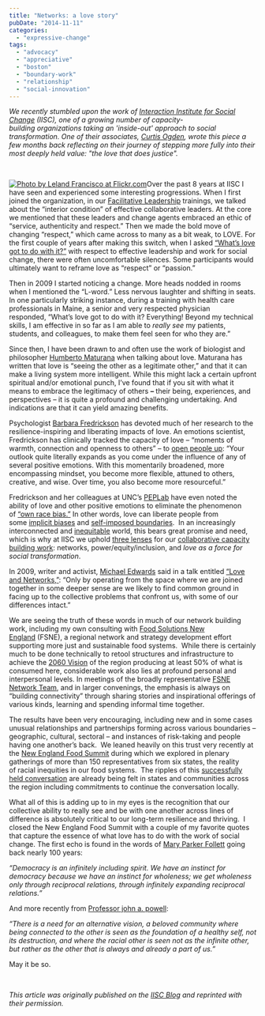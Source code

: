 ```yaml
---
title: "Networks: a love story"
pubDate: "2014-11-11"
categories: 
  - "expressive-change"
tags: 
  - "advocacy"
  - "appreciative"
  - "boston"
  - "boundary-work"
  - "relationship"
  - "social-innovation"
---
```


_We recently stumbled upon the work of [Interaction Institute for Social Change](http://interactioninstitute.org/) (IISC), one of a growing number of capacity-building organizations taking an 'inside-out' approach to social transformation. One of their associates, [Curtis Ogden](https://organizationunbound.org/curtis-ogden/), wrote this piece a few months back reflecting on their journey of stepping more fully into their most deeply held value: "the love that does justice"._

 

[![](/146NetworksALoveStory-300x300.jpg "Photo by Leland Francisco at Flickr.com")](https://www.flickr.com/photos/lel4nd/4641338811/in/photolist-FLPq-8Q7SmZ-gN6qqU-9H1xcZ-5FFzco-dYqZvi-8595jX-e6SYxp-bttVmz-4PFrNt-59jGbR-e5Gbde-NGn2M-c3NbHb-k245jn-kqwbmP-bWoqLE-e99Twu-bvrmxJ-dsqYgA-aiGT5c-aK5ejc-9pANgc-4qf2Gk-bH4smZ-5HFCfW-5p79Q6-9kVQQq-EFMwx-5MSQZA-51eqkG-gKkjEx-7YD76i-9bwwao-64XHGk-atYo2W-6pkj4W-iYvVns-4gYAGt-avsbVr-7Ty8Vj-5CNJpB-dUMvD5-4dD4cP-52m7Pp-39xCXv-79xVZz-4zbEuQ-5bDE1g-5SHjoi)Over the past 8 years at IISC I have seen and experienced some interesting progressions. When I first joined the organization, in our [Facilitative Leadership](http://interactioninstitute.org/training/facilitative-leadership-for-social-change-boston-february-2015/) trainings, we talked about the “interior condition” of effective collaborative leaders. At the core we mentioned that these leaders and change agents embraced an ethic of “service, authenticity and respect.” Then we made the bold move of changing “respect,” which came across to many as a bit weak, to LOVE. For the first couple of years after making this switch, when I asked [“What’s love got to do with it?”](http://interactioninstitute.org/blog/2014/04/24/rev-starsky-wilson-on-love/) with respect to effective leadership and work for social change, there were often uncomfortable silences. Some participants would ultimately want to reframe love as “respect” or “passion.”

Then in 2009 I started noticing a change. More heads nodded in rooms when I mentioned the “L-word.” Less nervous laughter and shifting in seats. In one particularly striking instance, during a training with health care professionals in Maine, a senior and very respected physician responded, “What’s love got to do with it? Everything! Beyond my technical skills, I am effective in so far as I am able to _really see_ my patients, students, and colleagues, to make them feel seen for who they are.”

Since then, I have been drawn to and often use the work of biologist and philosopher [Humberto Maturana](http://www.univie.ac.at/constructivism/journal/authors/humberto-r-maturana) when talking about love. Maturana has written that love is “seeing the other as a legitimate other,” and that it can make a living system more intelligent. While this might lack a certain upfront spiritual and/or emotional punch, I’ve found that if you sit with what it means to embrace the legitimacy of others **–** their being, experiences, and perspectives – it is quite a profound and challenging undertaking. And indications are that it can yield amazing benefits.

Psychologist [Barbara Fredrickson](http://www.positivityresonance.com/author.html) has devoted much of her research to the resilience-inspiring and liberating impacts of love. An emotions scientist, Fredrickson has clinically tracked the capacity of love – “moments of warmth, connection and openness to others” – to [open people up](http://aeon.co/magazine/oceanic-feeling/barbara-fredrickson-biology-of-love/): “Your outlook quite literally expands as you come under the influence of any of several positive emotions. With this momentarily broadened, more encompassing mindset, you become more flexible, attuned to others, creative, and wise. Over time, you also become more resourceful.”

Fredrickson and her colleagues at UNC’s [PEPLab](http://www.unc.edu/peplab/home.html) have even noted the ability of love and other positive emotions to eliminate the phenomenon of [“own race bias.”](http://www.unc.edu/peplab/research.html) In other words, love can liberate people from some [implicit biases](http://interactioninstitute.org/blog/2013/03/18/got-bias/) and [self-imposed boundaries](http://interactioninstitute.org/blog/2014/07/02/mind-the-lines-in-the-mind/).  In an increasingly interconnected and [inequitable](http://scalar.usc.edu/works/growing-apart-a-political-history-of-american-inequality/index) world, this bears great promise and need, which is why at IISC we uphold [three lenses](http://interactioninstitute.org/about/our-three-lenses-of-collaboration/) for our [collaborative capacity building work](http://interactioninstitute.org/services/network-building/): networks, power/equity/inclusion, and _love as a force for social transformation_.

In 2009, writer and activist, [Michael Edwards](http://futurepositive.org/about/) said in a talk entitled [“Love and Networks,”](http://interactioninstitute.org/blog/2011/09/01/love-and-networks/): “Only by operating from the space where we are joined together in some deeper sense are we likely to find common ground in facing up to the collective problems that confront us, with some of our differences intact.”

We are seeing the truth of these words in much of our network building work, including my own consulting with [Food Solutions New England](http://www.foodsolutionsne.org/) (FSNE), a regional network and strategy development effort supporting more just and sustainable food systems.  While there is certainly much to be done technically to retool structures and infrastructure to achieve the [2060 Vision](http://www.foodsolutionsne.org/new-england-food-vision) of the region producing at least 50% of what is consumed here, considerable work also lies at profound personal and interpersonal levels. In meetings of the broadly representative [FSNE Network Team](http://www.foodsolutionsne.org/six-states-one-region/a-common-agenda), and in larger convenings, the emphasis is always on “building connectivity” through sharing stories and inspirational offerings of various kinds, learning and spending informal time together.

The results have been very encouraging, including new and in some cases unusual relationships and partnerships forming across various boundaries – geographic, cultural, sectoral – and instances of risk-taking and people having one another’s back.  We leaned heavily on this trust very recently at the [New England Food Summit](http://www.foodsolutionsne.org/2014-summit) during which we explored in plenary gatherings of more than 150 representatives from six states, the reality of racial inequities in our food systems.  The ripples of this [successfully held conversation](http://interactioninstitute.org/blog/2014/06/16/re-claiming-and-re-purposing-space/) are already being felt in states and communities across the region including commitments to continue the conversation locally.

What all of this is adding up to in my eyes is the recognition that our collective ability to really see and be with one another across lines of difference is absolutely critical to our long-term resilience and thriving.  I closed the New England Food Summit with a couple of my favorite quotes that capture the essence of what love has to do with the work of social change. The first echo is found in the words of [Mary Parker Follett](http://en.wikipedia.org/wiki/Mary_Parker_Follett) going back nearly 100 years:

_“Democracy is an infinitely including spirit. We have an instinct for democracy because we have an instinct for wholeness; we get wholeness only through reciprocal relations, through infinitely expanding reciprocal relations.”_

And more recently from [Professor john a. powell](https://www.law.berkeley.edu/php-programs/faculty/facultyProfile.php?facID=15781):

_“There is a need for an alternative vision, a beloved community where being connected to the other is seen as the foundation of a healthy self, not its destruction, and where the racial other is seen not as the infinite other, but rather as the other that is always and already a part of us.”_

May it be so.

 

_This article was originally published on the [IISC Blog](http://interactioninstitute.org/category/love-3/) and reprinted with their permission._

